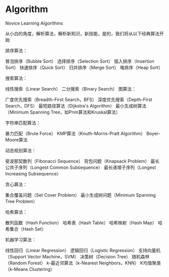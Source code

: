 # Algorithm
Novice Learning Algorithms

从小白的角度，解析算法，解析新知识，新技能，是的，我们将从以下经典算法开始

排序算法：

冒泡排序（Bubble Sort）
选择排序（Selection Sort）
插入排序（Insertion Sort）
快速排序（Quick Sort）
归并排序（Merge Sort）
堆排序（Heap Sort）

搜索算法：

线性搜索（Linear Search）
二分搜索（Binary Search）
图算法：

广度优先搜索（Breadth-First Search，BFS）
深度优先搜索（Depth-First Search，DFS）
最短路径算法（Dijkstra's Algorithm）
最小生成树算法（Minimum Spanning Tree，如Prim算法和Kruskal算法）

字符串匹配算法：

暴力匹配（Brute Force）
KMP算法（Knuth-Morris-Pratt Algorithm）
Boyer-Moore算法

动态规划算法：

斐波那契数列（Fibonacci Sequence）
背包问题（Knapsack Problem）
最长公共子序列（Longest Common Subsequence）
最长递增子序列（Longest Increasing Subsequence）

贪心算法：

集合覆盖问题（Set Cover Problem）
最小生成树问题（Minimum Spanning Tree Problem）

哈希算法：

散列函数（Hash Function）
哈希表（Hash Table）
哈希映射（Hash Map）
哈希集合（Hash Set）

机器学习算法：

线性回归（Linear Regression）
逻辑回归（Logistic Regression）
支持向量机（Support Vector Machine，SVM）
决策树（Decision Tree）
随机森林（Random Forest）
k-最近邻算法（k-Nearest Neighbors，KNN）
K均值聚类（k-Means Clustering）
